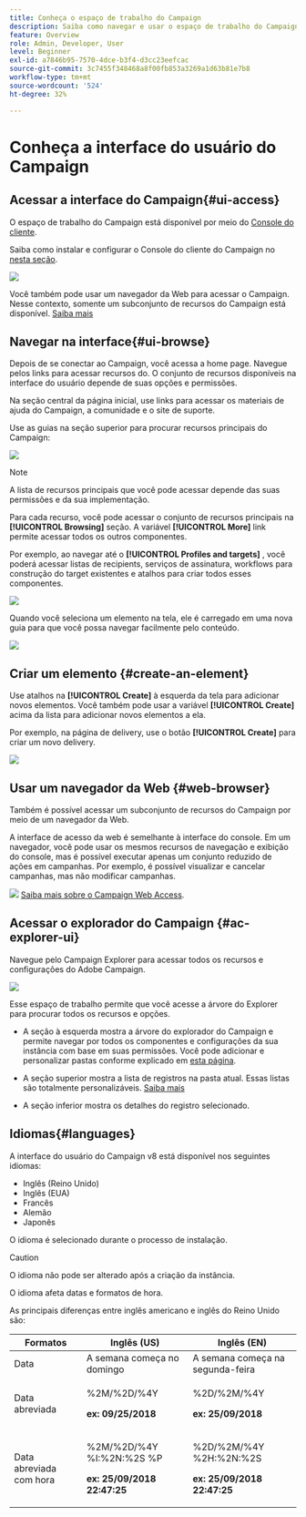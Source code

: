 ```yaml
---
title: Conheça o espaço de trabalho do Campaign
description: Saiba como navegar e usar o espaço de trabalho do Campaign
feature: Overview
role: Admin, Developer, User
level: Beginner
exl-id: a7846b95-7570-4dce-b3f4-d3cc23eefcac
source-git-commit: 3c7455f348468a8f00fb853a3269a1d63b81e7b8
workflow-type: tm+mt
source-wordcount: '524'
ht-degree: 32%

---
```


# Conheça a interface do usuário do Campaign

## Acessar a interface do Campaign{#ui-access}

O espaço de trabalho do Campaign está disponível por meio do [Console do cliente](../architecture/general-architecture.md).

Saiba como instalar e configurar o Console do cliente do Campaign no [nesta seção](../start/connect.md).

![](assets/home-page.png)

Você também pode usar um navegador da Web para acessar o Campaign. Nesse contexto, somente um subconjunto de recursos do Campaign está disponível. [Saiba mais](#web-browser)

## Navegar na interface{#ui-browse}

Depois de se conectar ao Campaign, você acessa a home page. Navegue pelos links para acessar recursos do. O conjunto de recursos disponíveis na interface do usuário depende de suas opções e permissões.

Na seção central da página inicial, use links para acessar os materiais de ajuda do Campaign, a comunidade e o site de suporte.

Use as guias na seção superior para procurar recursos principais do Campaign:

![](assets/overview-home.png)

>[!NOTE]
>
>A lista de recursos principais que você pode acessar depende das suas permissões e da sua implementação.

Para cada recurso, você pode acessar o conjunto de recursos principais na **[!UICONTROL Browsing]** seção. A variável **[!UICONTROL More]** link permite acessar todos os outros componentes.

Por exemplo, ao navegar até o **[!UICONTROL Profiles and targets]** , você poderá acessar listas de recipients, serviços de assinatura, workflows para construção do target existentes e atalhos para criar todos esses componentes.

![](assets/overview-list.png)

Quando você seleciona um elemento na tela, ele é carregado em uma nova guia para que você possa navegar facilmente pelo conteúdo.

![](assets/new-tab.png)

## Criar um elemento {#create-an-element}

Use atalhos na **[!UICONTROL Create]** à esquerda da tela para adicionar novos elementos. Você também pode usar a variável **[!UICONTROL Create]** acima da lista para adicionar novos elementos a ela.

Por exemplo, na página de delivery, use o botão **[!UICONTROL Create]** para criar um novo delivery.

![](assets/new-recipient.png)

## Usar um navegador da Web {#web-browser}

Também é possível acessar um subconjunto de recursos do Campaign por meio de um navegador da Web.

A interface de acesso da web é semelhante à interface do console. Em um navegador, você pode usar os mesmos recursos de navegação e exibição do console, mas é possível executar apenas um conjunto reduzido de ações em campanhas. Por exemplo, é possível visualizar e cancelar campanhas, mas não modificar campanhas.

![](../assets/do-not-localize/glass.png) [Saiba mais sobre o Campaign Web Access](../start/connect.md#web-access).

## Acessar o explorador do Campaign {#ac-explorer-ui}

Navegue pelo Campaign Explorer para acessar todos os recursos e configurações do Adobe Campaign.

![](assets/explorer.png)

Esse espaço de trabalho permite que você acesse a árvore do Explorer para procurar todos os recursos e opções.

* A seção à esquerda mostra a árvore do explorador do Campaign e permite navegar por todos os componentes e configurações da sua instância com base em suas permissões. Você pode adicionar e personalizar pastas conforme explicado em [esta página](../audiences/folders-and-views.md).

* A seção superior mostra a lista de registros na pasta atual. Essas listas são totalmente personalizáveis. [Saiba mais](../config/ui-settings.md)

* A seção inferior mostra os detalhes do registro selecionado.

## Idiomas{#languages}

A interface do usuário do Campaign v8 está disponível nos seguintes idiomas:

* Inglês (Reino Unido)
* Inglês (EUA)
* Francês
* Alemão
* Japonês

O idioma é selecionado durante o processo de instalação.

>[!CAUTION]
>
>O idioma não pode ser alterado após a criação da instância.

O idioma afeta datas e formatos de hora.

As principais diferenças entre inglês americano e inglês do Reino Unido são:

<table> 
 <thead> 
  <tr> 
   <th> Formatos<br /> </th> 
   <th> Inglês (US)<br /> </th> 
   <th> Inglês (EN)<br /> </th> 
  </tr> 
 </thead> 
 <tbody> 
  <tr> 
   <td> Data<br /> </td> 
   <td> A semana começa no domingo<br /> </td> 
   <td> A semana começa na segunda-feira<br /> </td> 
  </tr> 
  <tr> 
   <td> Data abreviada<br /> </td> 
   <td> <p>%2M/%2D/%4Y</p><p><strong>ex: 09/25/2018</strong></p> </td> 
   <td> <p>%2D/%2M/%4Y</p><p><strong>ex: 25/09/2018</strong></p> </td> 
  </tr> 
  <tr> 
   <td> Data abreviada com hora<br /> </td> 
   <td> <p>%2M/%2D/%4Y %I:%2N:%2S %P</p><p><strong>ex: 25/09/2018 22:47:25</strong></p> </td> 
   <td> <p>%2D/%2M/%4Y %2H:%2N:%2S</p><p><strong>ex: 25/09/2018 22:47:25</strong></p> </td> 
  </tr> 
 </tbody> 
</table>
